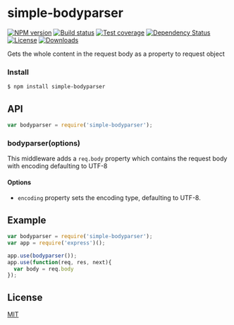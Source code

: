# simple-bodyparser

[![NPM version][npm-image]][npm-url]
[![Build status][travis-image]][travis-url]
[![Test coverage][coveralls-image]][coveralls-url]
[![Dependency Status][david-image]][david-url]
[![License][license-image]][license-url]
[![Downloads][downloads-image]][downloads-url]

Gets the whole content in the request body as a property to request object

### Install

```sh
$ npm install simple-bodyparser
```

## API

```js
var bodyparser = require('simple-bodyparser');
```

### bodyparser(options)

This middleware adds a `req.body` property which contains the request body with encoding defaulting to UTF-8

#### Options
- `encoding` property sets the encoding type, defaulting to UTF-8.

## Example

```js
var bodyparser = require('simple-bodyparser');
var app = require('express')();

app.use(bodyparser());
app.use(function(req, res, next){
  var body = req.body
});
```

## License

[MIT](LICENSE)


[npm-image]: https://img.shields.io/npm/v/simple-bodyparser.svg?style=flat-square
[npm-url]: https://npmjs.org/package/simple-bodyparser
[github-tag]: http://img.shields.io/github/tag/cosmosgenius/simple-bodyparser.svg?style=flat-square
[github-url]: https://github.com/cosmosgenius/simple-bodyparser/tags
[travis-image]: https://img.shields.io/travis/cosmosgenius/simple-bodyparser.svg?style=flat-square
[travis-url]: https://travis-ci.org/cosmosgenius/simple-bodyparser
[coveralls-image]: https://img.shields.io/coveralls/cosmosgenius/simple-bodyparser.svg?style=flat-square
[coveralls-url]: https://coveralls.io/r/cosmosgenius/simple-bodyparser?branch=master
[david-image]: http://img.shields.io/david/cosmosgenius/simple-bodyparser.svg?style=flat-square
[david-url]: https://david-dm.org/cosmosgenius/simple-bodyparser
[license-image]: http://img.shields.io/npm/l/simple-bodyparser.svg?style=flat-square
[license-url]: LICENSE
[downloads-image]: http://img.shields.io/npm/dm/simple-bodyparser.svg?style=flat-square
[downloads-url]: https://npmjs.org/package/simple-bodyparser
